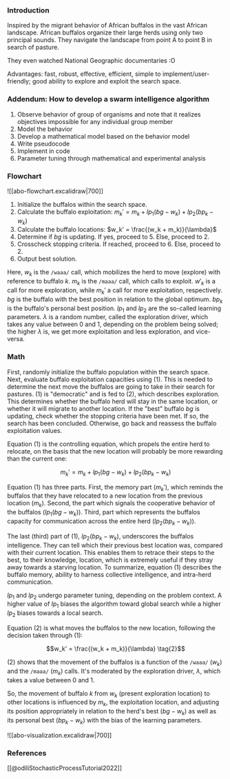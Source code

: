### Introduction

Inspired by the migrant behavior of African buffalos in the vast African landscape.
African buffalos organize their large herds using only two principal sounds.
They navigate the landscape from point A to point B in search of pasture.

They even watched National Geographic documentaries :O

Advantages: fast, robust, effective, efficient, simple to implement/user-friendly; good ability to explore and exploit the search space.

### Addendum: How to develop a swarm intelligence algorithm

1. Observe behavior of group of organisms and note that it realizes objectives impossible for any individual group member
2. Model the behavior
3. Develop a mathematical model based on the behavior model
4. Write pseudocode
5. Implement in code
6. Parameter tuning through mathematical and experimental analysis

### Flowchart

![[abo-flowchart.excalidraw|700]]

1. Initialize the buffalos within the search space.
2. Calculate the buffalo exploitation:
    $m_k' = m_k + lp_1(bg - w_k) + lp_2(bp_k - w_k)$
3. Calculate the buffalo locations:
    $w_k' = \frac{(w_k + m_k)}{\lambda}$
4. Determine if $bg$ is updating. If yes, proceed to $5$. Else, proceed to $2$.
5. Crosscheck stopping criteria. If reached, proceed to $6$. Else, proceed to $2$.
6. Output best solution.

Here, $w_k$ is the `/waaa/` call, which mobilizes the herd to move (explore) with reference to buffalo $k$. $m_k$ is the `/maaa/` call, which calls to exploit. $w'_k$ is a call for more exploration, while $m_k'$ a call for more exploitation, respectively. $bg$ is the buffalo with the best position in relation to the global optimum. $bp_k$ is the buffalo's personal best position. $lp_1$ and $lp_2$ are the so-called learning parameters. $\lambda$ is a random number, called the exploration driver, which takes any value between $0$ and $1$, depending on the problem being solved; the higher $\lambda$ is, we get more exploitation and less exploration, and vice-versa.

### Math

First, randomly initialize the buffalo population within the search space. Next, evaluate buffalo exploitation capacities using $(1)$. This is needed to determine the next move the buffalos are going to take in their search for pastures. $(1)$ is "democratic" and is fed to $(2)$, which describes exploration. This determines whether the buffalo herd will stay in the same location, or whether it will migrate to another location. If the "best" buffalo $bg$ is updating, check whether the stopping criteria have been met. If so, the search has been concluded. Otherwise, go back and reassess the buffalo exploitation values.

Equation $(1)$ is the controlling equation, which propels the entire herd to relocate, on the basis that the new location will probably be more rewarding than the current one:

$$m_k' = m_k + lp_1(bg - w_k) + lp_2(bp_k - w_k) \tag{1}$$

Equation $(1)$ has three parts. First, the memory part ($m_k'$), which reminds the buffalos that they have relocated to a new location from the previous location ($m_k$). Second, the part which signals the cooperative behavior of the buffalos ($lp_1 (bg - w_k)$). Third, part which represents the buffalos capacity for communication across the entire herd ($lp_2(bp_k - w_k)$).

The last (third) part of $(1)$, $lp_2(bp_k - w_k)$, underscores the buffalos intelligence. They can tell which their previous best location was, compared with their current location. This enables them to retrace their steps to the best, to their knowledge, location, which is extremely useful if they stray away towards a starving location. To summarize, equation $(1)$ describes the buffalo memory, ability to harness collective intelligence, and intra-herd communication.

$lp_1$ and $lp_2$ undergo parameter tuning, depending on the problem context. A higher value of $lp_1$ biases the algorithm toward global search while a higher $lp_2$ biases towards a local search.

Equation $(2)$ is what moves the buffalos to the new location, following the decision taken through $(1)$:

$$w_k' = \frac{(w_k + m_k)}{\lambda} \tag{2}$$

$(2)$ shows that the movement of the buffalos is a function of the `/waaa/` ($w_k$) and the `/maaa/` ($m_k$) calls. It's moderated by the exploration driver, $\lambda$, which takes a value between $0$ and $1$.

So, the movement of buffalo $k$ from $w_k$ (present exploration location) to other locations is influenced by $m_k$, the exploitation location, and adjusting its position appropriately in relation to the herd's best $(bg - w_k)$ as well as its personal best ($bp_k - w_k$) with the bias of the learning parameters.

![[abo-visualization.excalidraw|700]]

### References

[[@odiliStochasticProcessTutorial2022]]